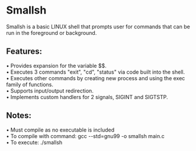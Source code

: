 # Smallsh

Smallsh is a basic LINUX shell that prompts user for commands that can be run in the foreground or background.

## Features:

• Provides expansion for the variable $$. </br>
• Executes 3 commands "exit", "cd", "status" via code built into
the shell. </br>
• Executes other commands by creating new process and using the exec family of functions.</br>
• Supports input/output redirection.</br>
• Implements custom handlers for 2 signals, SIGINT and SIGTSTP.</br>

## Notes:

• Must compile as no executable is included</br>
• To compile with command:
gcc --std=gnu99 -o smallsh main.c</br>
• To execute:
./smallsh
